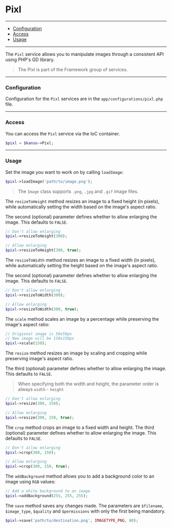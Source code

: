 # Pixl

--------------------------------------------------------

- [Configuration](#configuration)
- [Access](#access)
- [Usage](#usage)

--------------------------------------------------------

The `Pixl` service allows you to manipulate images through a consistent API using PHP's GD library.

> The Pixl is part of the Framework group of services.

--------------------------------------------------------

### Configuration

Configuration for the `Pixl` services are in the `app/configurations/pixl.php` file.

--------------------------------------------------------

### Access

You can access the `Pixl` service via the IoC container.
```php
$pixl = $kanso->Pixl;
```

--------------------------------------------------------

### Usage

Set the image you want to work on by calling `loadImage`:
```php
$pixl->loadImage('path/to/image.png');
```
> The `Image` class supports `.png`, `.jpg` and `.gif` image files.

The `resizeToHeight` method resizes an image to a fixed height (in pixels), while automatically setting the width based on the image's aspect ratio.

The second (optional) parameter defines whether to allow enlarging the image. This defaults to `FALSE`.
```php
// Don't allow enlarging
$pixl->resizeToHeight(300);

// Allow enlarging
$pixl->resizeToHeight(300, true);
```

The `resizeToWidth` method resizes an image to a fixed width (in pixels), while automatically setting the height based on the image's aspect ratio.

The second (optional) parameter defines whether to allow enlarging the image. This defaults to `FALSE`.
```php
// Don't allow enlarging
$pixl->resizeToWidth(300);

// Allow enlarging
$pixl->resizeToWidth(300, true);
```

The `scale` method scales an image by a percentage while preserving the image's aspect ratio:
```php
// Origional image is 50x50px
// New image will be 150x150px
$pixl->scale(150);
```

The `resize` method resizes an image by scaling and cropping while preserving image's aspect ratio.

The third (optional) parameter defines whether to allow enlarging the image. This defaults to `FALSE`.

> When specifying both the width and height, the parameter order is always `width` - `height`

```php
// Don't allow enlarging
$pixl->resize(300, 150);

// Allow enlarging
$pixl->resize(300, 150, true);
```

The `crop` method crops an image to a fixed width and height. The third (optional) parameter defines whether to allow enlarging the image. This defaults to `FALSE`.

```php
// Don't allow enlarging
$pixl->crop(300, 150);

// Allow enlarging
$pixl->crop(300, 150, true);
```

The `addBackground` method allows you to add a background color to an image using `RGB` values:
```php
// Add a white background to an image
$pixl->addBackground(255, 255, 255);
```

The `save` method saves any changes made. The parameters are `$filename`, `$image_type`, `$quality` and `$permissions` with only the first being mandatory.

```php
$pixl->save('path/to/destination.png', IMAGETYPE_PNG, 80);
```
